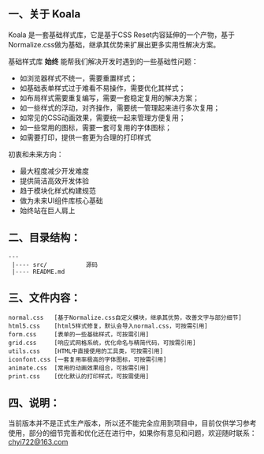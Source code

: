 
## 一、关于 Koala

Koala 是一套基础样式库，它是基于CSS Reset内容延伸的一个产物，基于Normalize.css做为基础，继承其优势来扩展出更多实用性解决方案。


基础样式库 **始终** 能帮我们解决开发时遇到的一些基础性问题：

* 如浏览器样式不统一，需要重置样式；
* 如基础表单样式过于难看不易操作，需要优化其样式；
* 如布局样式需要重复编写，需要一套稳定复用的解决方案； 
* 如一些样式的浮动，对齐操作，需要统一管理起来进行多次复用；
* 如常见的CSS动画效果，需要统一起来管理方便复用；
* 如一些常用的图标，需要一套可复用的字体图标；
* 如需要打印，提供一套更为合理的打印样式

初衷和未来方向：

   * 最大程度减少开发难度
   * 提供简洁高效开发体验
   * 趋于模块化样式构建规范
   * 做为未来UI组件库核心基础
   * 始终站在巨人肩上


## 二、目录结构：
    
    ---
     |---- src/           源码
     |---- README.md


## 三、文件内容：

    normal.css   [基于Normalize.css自定义模块，继承其优势，改善文字与部分细节]
	html5.css    [html5样式修复，默认会导入normal.css，可按需引用]
	form.css     [表单的一些基础样式，可按需引用]   
	grid.css     [响应式网格系统，优化命名与精简代码，可按需引用]   
	utils.css    [HTML中直接使用的工具类，可按需引用] 
	iconfont.css [一套复用率极高的字体图标，可按需引用] 
	animate.css  [常用的动画效果组合，可按需引用] 
	print.css    [优化默认的打印样式，可按需使用]


## 四、说明：

当前版本并不是正式生产版本，所以还不能完全应用到项目中，目前仅供学习参考使用，部分的细节完善和优化还在进行中，如果你有意见和问题，欢迎随时联系：[chyi722@163.com](mailto:chyi722@163.com)


